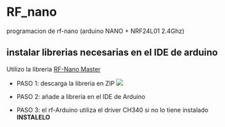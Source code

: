 # RF_nano
programacion de rf-nano (arduino NANO + NRF24L01 2.4Ghz)

## instalar librerias necesarias en el IDE de arduino
Utilizo la libreria [RF-Nano Master](https://github.com/JeremySCook/RF-Nano)

* PASO 1: descarga la libreria en ZIP
  ![](descargaZIP.jpg|width=100)
* PASO 2: añade a libreria en el IDE de Arduino
  
* PASO 3: el rf-Arduino utiliza el driver CH340 si no lo tiene instalado **INSTALELO**
